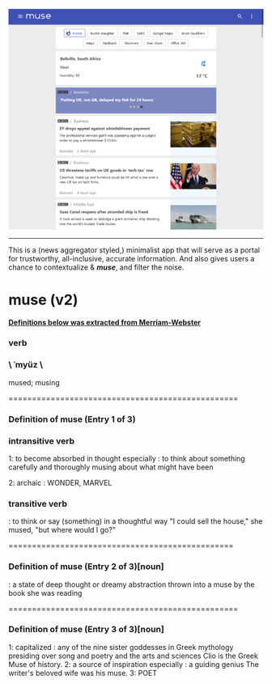 <p align="center">
<a alt="thumbnail" href="#"><img src="/src/images/muse-desktop.png" ></a>
</p>
<hr>

This is a (news aggregator styled,) minimalist app that will serve as a portal for trustworthy, all-inclusive, accurate information. And also gives users a chance to contextualize & _**muse**_, and filter the noise. 

# muse (v2)
**[Definitions below  was extracted from Merriam-Webster](https://www.merriam-webster.com/dictionary/muse)**
###  verb 

###  \ ˈmyüz  \
mused; musing  

=================================================

### Definition of muse (Entry 1 of 3)
### intransitive verb

1: to become absorbed in thought
especially : to think about something carefully and thoroughly
musing about what might have been

2: archaic : WONDER, MARVEL

### transitive verb
: to think or say (something) in a thoughtful way
 "I could sell the house," she mused, "but where would I go?"

================================================


### Definition of muse (Entry 2 of 3)[noun]

: a state of deep thought or dreamy abstraction
thrown into a muse by the book she was reading

=================================================
### Definition of muse (Entry 3 of 3)[noun]

1: capitalized : any of the nine sister goddesses in Greek mythology presiding over song and poetry and the arts and sciences
Clio is the Greek Muse of history.
2: a source of inspiration
especially : a guiding genius
The writer's beloved wife was his muse.
3: POET

